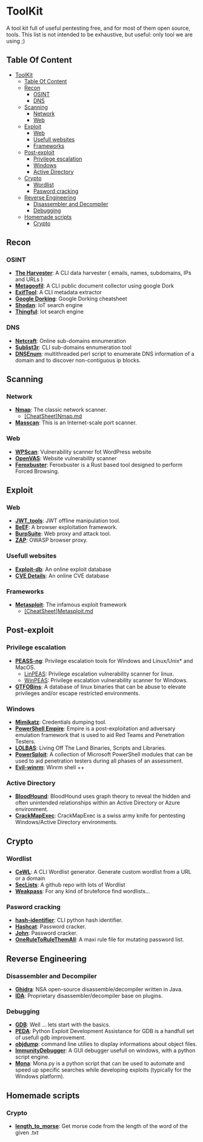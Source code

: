 # ToolKit

A tool kit full of useful pentesting free, and for most of them open source, tools.
This list is not intended to be exhaustive, but useful: only tool we are using ;)

## Table Of Content

- [ToolKit](#toolkit)
  - [Table Of Content](#table-of-content)
  - [Recon](#recon)
    - [OSINT](#osint)
    - [DNS](#dns)
  - [Scanning](#scanning)
    - [Network](#network)
    - [Web](#web)
  - [Exploit](#exploit)
    - [Web](#web-1)
    - [Usefull websites](#usefull-websites)
    - [Frameworks](#frameworks)
  - [Post-exploit](#post-exploit)
    - [Privilege escalation](#privilege-escalation)
    - [Windows](#windows)
    - [Active Directory](#active-directory)
  - [Crypto](#crypto)
    - [Wordlist](#wordlist)
    - [Pasword cracking](#pasword-cracking)
  - [Reverse Engineering](#reverse-engineering)
    - [Disassembler and Decompiler](#disassembler-and-decompiler)
    - [Debugging](#debugging)
  - [Homemade scripts](#homemade-scripts)
    - [Crypto](#crypto-1)

## Recon

### OSINT

- **[The Harvester](https://github.com/laramies/theHarvester)**: A CLI data harvester ( emails, names, subdomains, IPs and URLs )
- **[Metagoofil](https://github.com/opsdisk/metagoofil)**: A CLI public document collector using google Dork
- **[ExifTool](https://exiftool.org/)**: A CLI metadata extractor
- **[Google Dorking](https://github.com/hvovar39/ToolKit/blob/main/CheatSheet/%5Bcheetsheat%5DGoogle_dorking.md)**: Google Dorking cheatsheet
- **[Shodan](https://www.shodan.io/)**: IoT search engine
- **[Thingful](https://www.thingful.net/)**: Iot search engine

### DNS

- **[Netcraft](https://searchdns.netcraft.com/)**: Online sub-domains ennumeration
- **[Sublist3r](https://github.com/aboul3la/Sublist3r)**: CLI sub-domains ennumeration tool
- **[DNSEnum](https://github.com/SparrowOchon/dnsenum2)**: multithreaded perl script to enumerate DNS information of a domain and to discover non-contiguous ip blocks.

## Scanning

### Network

- **[Nmap](https://nmap.org/)**: The classic network scanner.
  - [[CheatSheet]Nmap.md](CheatSheet/[CheatSheet]Nmap.md)
- **[Masscan](https://github.com/robertdavidgraham/masscan)**: This is an Internet-scale port scanner.

### Web

- **[WPScan](https://github.com/wpscanteam/wpscan)**: Vulnerability scanner fot WordPress website
- **[OpenVAS](https://github.com/greenbone/openvas-scanner)**: Website vulnerability scanner
- **[Feroxbuster](https://github.com/epi052/feroxbuster)**: Feroxbuster is a Rust based tool designed to perform Forced Browsing.

## Exploit

### Web

- **[JWT_tools](https://github.com/ticarpi/jwt_tool)**: JWT offline manipulation tool.
- **[BeEF](https://beefproject.com/)**: A browser exploitation framework.
- **[BurpSuite](https://portswigger.net/burp/communitydownload)**: Web proxy and attack tool.
- **[ZAP](https://www.zaproxy.org/)**: OWASP browser proxy.

### Usefull websites

- **[Exploit-db](https://www.exploit-db.com/)**: An online exploit database
- **[CVE Details](https://www.cvedetails.com/)**: An online CVE database

### Frameworks

- **[Metasploit](https://www.metasploit.com/)**: The infamous exploit framework
  - [[CheatSheet]Metasploit.md](CheatSheet/[CheatSheet]Meatsploit.md)

## Post-exploit

### Privilege escalation

- **[PEASS-ng](https://github.com/carlospolop/PEASS-ng)**: Privilege escalation tools for Windows and Linux/Unix* and MacOS.
  - [LinPEAS](https://github.com/carlospolop/PEASS-ng/tree/master/linPEAS): Privilege escalation vulnerability scanner for linux.
  - [WinPEAS](https://github.com/carlospolop/PEASS-ng/tree/master/winPEAS): Privilege escalation vulnerability scanner for Windows.
- **[GTFOBins](https://gtfobins.github.io/)**: A database of linux binaries that can be abuse to elevate privileges and/or escape restricted environments.

### Windows

- **[Mimikatz](https://github.com/gentilkiwi/mimikatz)**: Credentials dumping tool.
- **[PowerShell Empire](https://github.com/BC-SECURITY/Empire)**: Empire is a post-exploitation and adversary emulation framework that is used to aid Red Teams and Penetration Testers.
- **[LOLBAS](https://lolbas-project.github.io)**: Living Off The Land Binaries, Scripts and Libraries.
- **[PowerSploit](https://github.com/PowerShellMafia/PowerSploit)**: A collection of Microsoft PowerShell modules that can be used to aid penetration testers during all phases of an assessment.
- **[Evil-winrm](https://github.com/Hackplayers/evil-winrm)**: Winrm shell ++

### Active Directory

- **[BloodHound](https://github.com/BloodHoundAD/BloodHound)**: BloodHound uses graph theory to reveal the hidden and often unintended relationships within an Active Directory or Azure environment.
- **[CrackMapExec](https://github.com/Porchetta-Industries/CrackMapExec)**: CrackMapExec is a swiss army knife for pentesting Windows/Active Directory environments.

## Crypto

### Wordlist

- **[CeWL](https://github.com/digininja/CeWL)**: A CLI Wordlist generator. Generate custom wordlist from a URL or a domain
- **[SecLists](https://github.com/danielmiessler/SecLists)**: A github repo with lots of Wordlist
- **[Weakpass](https://weakpass.com/)**: For any kind of bruteforce find wordlists...

### Pasword cracking

- **[hash-identifier](https://github.com/blackploit/hash-identifier)**: CLI python hash identifier.
- **[Hashcat](https://hashcat.net/hashcat/)**: Password cracker.
- **[John](https://github.com/openwall/john)**: Password cracker.
- **[OneRuleToRuleThemAll](https://github.com/NotSoSecure/password_cracking_rules)**: A maxi rule file for mutating password list.

## Reverse Engineering

### Disassembler and Decompiler

- **[Ghidra](https://ghidra-sre.org/)**: NSA open-source disassemble/decompiler written in Java.
- **[IDA](https://www.hex-rays.com/ida-free/)**: Proprietary disassembler/decompiler base on plugins.

### Debugging

- **[GDB](https://www.sourceware.org/gdb/)**: Well ... lets start with the basics.
- **[PEDA](https://github.com/longld/peda)**: Python Exploit Development Assistance for GDB is a handfull set of usefull gdb improvement.
- **[objdump](https://linux.die.net/man/1/objdump)**: command line utilies to display informations about object files.
- **[ImmunityDebugger](https://www.immunityinc.com/products/debugger/)**: A GUI debugger usefull on windows, with a python script engine.
- **[Mona](https://github.com/corelan/mona)**: Mona.py is a python script that can be used to automate and speed up specific searches while developing exploits (typically for the Windows platform).

## Homemade scripts

### Crypto

- **[length_to_morse](https://github.com/hvovar39/ToolKit/blob/main/Crypto/length_to_morse.py)**: Get morse code from the length of the word of the given .txt
